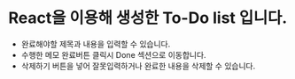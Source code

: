 #  React을 이용해 생성한 To-Do list 입니다.
<ul>
 <li>완료해야할 제목과 내용을 입력할 수 있습니다.</li>
 <li>수행한 메모 완료버튼 클릭시 Done 섹션으로 이동합니다.</li>
 <li>삭제하기 버튼을 넣어 잘못입력하거나 완료한 내용을 삭제할 수 있습니다.</li>
</ul>


